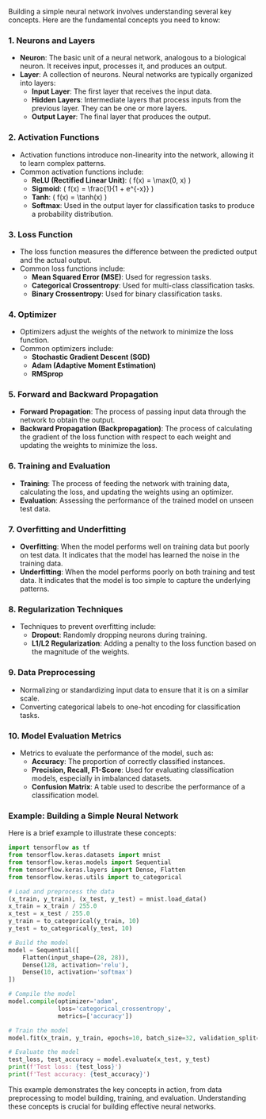 Building a simple neural network involves understanding several key concepts. Here are the fundamental concepts you need to know:

### 1. **Neurons and Layers**

- **Neuron**: The basic unit of a neural network, analogous to a biological neuron. It receives input, processes it, and produces an output.
- **Layer**: A collection of neurons. Neural networks are typically organized into layers:
  - **Input Layer**: The first layer that receives the input data.
  - **Hidden Layers**: Intermediate layers that process inputs from the previous layer. They can be one or more layers.
  - **Output Layer**: The final layer that produces the output.

### 2. **Activation Functions**

- Activation functions introduce non-linearity into the network, allowing it to learn complex patterns.
- Common activation functions include:
  - **ReLU (Rectified Linear Unit)**: \( f(x) = \max(0, x) \)
  - **Sigmoid**: \( f(x) = \frac{1}{1 + e^{-x}} \)
  - **Tanh**: \( f(x) = \tanh(x) \)
  - **Softmax**: Used in the output layer for classification tasks to produce a probability distribution.

### 3. **Loss Function**

- The loss function measures the difference between the predicted output and the actual output.
- Common loss functions include:
  - **Mean Squared Error (MSE)**: Used for regression tasks.
  - **Categorical Crossentropy**: Used for multi-class classification tasks.
  - **Binary Crossentropy**: Used for binary classification tasks.

### 4. **Optimizer**

- Optimizers adjust the weights of the network to minimize the loss function.
- Common optimizers include:
  - **Stochastic Gradient Descent (SGD)**
  - **Adam (Adaptive Moment Estimation)**
  - **RMSprop**

### 5. **Forward and Backward Propagation**

- **Forward Propagation**: The process of passing input data through the network to obtain the output.
- **Backward Propagation (Backpropagation)**: The process of calculating the gradient of the loss function with respect to each weight and updating the weights to minimize the loss.

### 6. **Training and Evaluation**

- **Training**: The process of feeding the network with training data, calculating the loss, and updating the weights using an optimizer.
- **Evaluation**: Assessing the performance of the trained model on unseen test data.

### 7. **Overfitting and Underfitting**

- **Overfitting**: When the model performs well on training data but poorly on test data. It indicates that the model has learned the noise in the training data.
- **Underfitting**: When the model performs poorly on both training and test data. It indicates that the model is too simple to capture the underlying patterns.

### 8. **Regularization Techniques**

- Techniques to prevent overfitting include:
  - **Dropout**: Randomly dropping neurons during training.
  - **L1/L2 Regularization**: Adding a penalty to the loss function based on the magnitude of the weights.

### 9. **Data Preprocessing**

- Normalizing or standardizing input data to ensure that it is on a similar scale.
- Converting categorical labels to one-hot encoding for classification tasks.

### 10. **Model Evaluation Metrics**

- Metrics to evaluate the performance of the model, such as:
  - **Accuracy**: The proportion of correctly classified instances.
  - **Precision, Recall, F1-Score**: Used for evaluating classification models, especially in imbalanced datasets.
  - **Confusion Matrix**: A table used to describe the performance of a classification model.

### Example: Building a Simple Neural Network

Here is a brief example to illustrate these concepts:

```python
import tensorflow as tf
from tensorflow.keras.datasets import mnist
from tensorflow.keras.models import Sequential
from tensorflow.keras.layers import Dense, Flatten
from tensorflow.keras.utils import to_categorical

# Load and preprocess the data
(x_train, y_train), (x_test, y_test) = mnist.load_data()
x_train = x_train / 255.0
x_test = x_test / 255.0
y_train = to_categorical(y_train, 10)
y_test = to_categorical(y_test, 10)

# Build the model
model = Sequential([
    Flatten(input_shape=(28, 28)),
    Dense(128, activation='relu'),
    Dense(10, activation='softmax')
])

# Compile the model
model.compile(optimizer='adam',
              loss='categorical_crossentropy',
              metrics=['accuracy'])

# Train the model
model.fit(x_train, y_train, epochs=10, batch_size=32, validation_split=0.2)

# Evaluate the model
test_loss, test_accuracy = model.evaluate(x_test, y_test)
print(f'Test loss: {test_loss}')
print(f'Test accuracy: {test_accuracy}')
```

This example demonstrates the key concepts in action, from data preprocessing to model building, training, and evaluation. Understanding these concepts is crucial for building effective neural networks.
